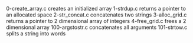 0-create_array.c creates an initialized array
1-strdup.c returns a pointer to an allocated space
2-str_concat.c concatenates two strings
3-alloc_grid.c returns a pointer to 2 dimensional array of integers
4-free_grid.c frees a 2 dimensional array
100-argstostr.c concatenates all arguments
101-strtow.c splits a string into words

